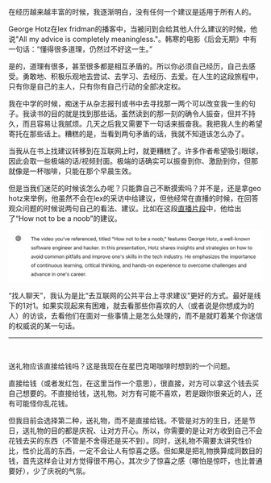 在经历越来越丰富的时候，我逐渐明白，没有任何一个建议是适用于所有人的。

George Hotz在lex fridman的播客中，当被问到会给其他人什么建议的时候，他说"All my advice is completely meaningless."。韩寒的电影《后会无期》中有一句话：“懂得很多道理，仍然过不好这一生。”

是的，道理有很多，甚至很多都是相互矛盾的。所以你必须自己经历，自己去感受。勇敢地、积极乐观地去尝试、去学习、去经历、去爱。在人生的这段旅程中，只有你是自己的主人，只有你有自己行动的全部决定权。

我在中学的时候，痴迷于从杂志报刊或书中去寻找那一两个可以改变我一生的句子。我读书的目的就是找到那些话。虽然读到的那一刻的确令人振奋，但并不持久，而且容易让我腻烦。几天之后我又需要下一句话来振奋我。我把我人生的希望寄托在那些话上。糟糕的是，当看到两句矛盾的话，我就不知道该怎么办了。

当我从在书上找建议转移到在互联网上时，就更糟糕了。许多作者希望吸引眼球，因此会取一些极端的话/视频封面。极端的话确实可以振奋到你、激励到你，但那就像是一杯咖啡，只能在那个早晨生效。

但是当我们迷茫的时候该怎么办呢？只能靠自己不断摸索吗？并不是，还是拿geo hotz来举例，他虽然不会在lex的采访中给建议，但他经常在直播的时候，在回答观众问题的时候说两句自己的看法、建议。比如在这段[直播片段](https://youtu.be/-v8pD0d5Bmk?si=YREKTWenA0p97lRX)中，他给出了“How not to be a noob”的建议。

![](/images/image-250118.png)

“找人聊天”，我认为是比“去互联网的公共平台上寻求建议”更好的方式。最好是线下的1对1。如果实现起来有困难，就去看那些你喜欢的人（或者说是你想成为的人）的访谈，去看他们在面对一些事情上是怎么处理的，而不是就盯着某个你迷信的权威说的某一句话。

-----
<p>&nbsp;</p>

送礼物应该直接给钱吗？这是我现在在星巴克喝咖啡时想到的一个问题。

直接给钱（或者发红包，在这里当作一个意思），很直接，对方可以拿这个钱去买自己想要的。不直接给钱，送礼物。对方有可能不喜欢，若是跟你很亲近的人，还有可能怪你乱花钱。

但我目前会选择第二种，送礼物，而不是直接给钱。不管是对方的生日，还是节日，送礼物的目的都是庆祝、让对方开心。所以，你需要的是让对方收到自己不会花钱去买的东西（不管是不舍得还是买不到）。同时，送礼物不需要太讲究性价比，性价比高的东西，一定不会让人有惊喜之感。但如果是把礼物换算成同数目的钱，首先这样会让对方觉得很不用心，其次少了惊喜之感（哪怕是惊吓，也比普通要好），少了庆祝的气氛。
